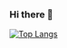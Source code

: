 ### Hi there 👋

[![Top Langs](https://github-readme-stats-emimint-stats.vercel.app/api/top-langs/?username=emimint&layout=compact)](https://github.com/emimint/github-readme-stats)

<!--
**Emimint/Emimint** is a ✨ _special_ ✨ repository because its `README.md` (this file) appears on your GitHub profile.

Here are some ideas to get you started:

- 🔭 I’m currently working on ...
- 🌱 I’m currently learning ...
- 👯 I’m looking to collaborate on ...
- 🤔 I’m looking for help with ...
- 💬 Ask me about ...
- 📫 How to reach me: ...
- 😄 Pronouns: ...
- ⚡ Fun fact: ...
-->
